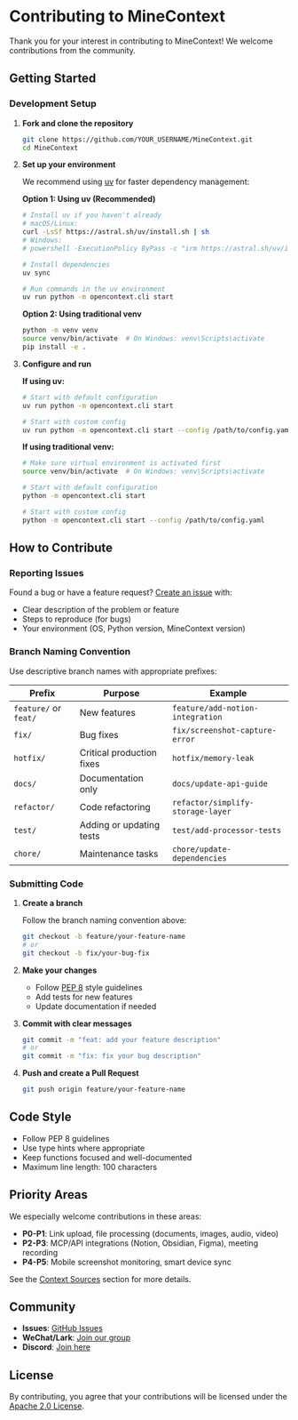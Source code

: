 # Contributing to MineContext

Thank you for your interest in contributing to MineContext! We welcome contributions from the community.

## Getting Started

### Development Setup

1. **Fork and clone the repository**

   ```bash
   git clone https://github.com/YOUR_USERNAME/MineContext.git
   cd MineContext
   ```
2. **Set up your environment**

   We recommend using [uv](https://docs.astral.sh/uv/) for faster dependency management:

   **Option 1: Using uv (Recommended)**

   ```bash
   # Install uv if you haven't already
   # macOS/Linux:
   curl -LsSf https://astral.sh/uv/install.sh | sh
   # Windows:
   # powershell -ExecutionPolicy ByPass -c "irm https://astral.sh/uv/install.ps1 | iex"

   # Install dependencies
   uv sync

   # Run commands in the uv environment
   uv run python -m opencontext.cli start
   ```

   **Option 2: Using traditional venv**

   ```bash
   python -m venv venv
   source venv/bin/activate  # On Windows: venv\Scripts\activate
   pip install -e .
   ```
3. **Configure and run**

   **If using uv:**
   ```bash
   # Start with default configuration
   uv run python -m opencontext.cli start

   # Start with custom config
   uv run python -m opencontext.cli start --config /path/to/config.yaml
   ```

   **If using traditional venv:**
   ```bash
   # Make sure virtual environment is activated first
   source venv/bin/activate  # On Windows: venv\Scripts\activate

   # Start with default configuration
   python -m opencontext.cli start

   # Start with custom config
   python -m opencontext.cli start --config /path/to/config.yaml
   ```

## How to Contribute

### Reporting Issues

Found a bug or have a feature request? [Create an issue](https://github.com/volcengine/MineContext/issues) with:

- Clear description of the problem or feature
- Steps to reproduce (for bugs)
- Your environment (OS, Python version, MineContext version)

### Branch Naming Convention

Use descriptive branch names with appropriate prefixes:

| Prefix | Purpose | Example |
|--------|---------|---------|
| `feature/` or `feat/` | New features | `feature/add-notion-integration` |
| `fix/` | Bug fixes | `fix/screenshot-capture-error` |
| `hotfix/` | Critical production fixes | `hotfix/memory-leak` |
| `docs/` | Documentation only | `docs/update-api-guide` |
| `refactor/` | Code refactoring | `refactor/simplify-storage-layer` |
| `test/` | Adding or updating tests | `test/add-processor-tests` |
| `chore/` | Maintenance tasks | `chore/update-dependencies` |

### Submitting Code

1. **Create a branch**

   Follow the branch naming convention above:
   ```bash
   git checkout -b feature/your-feature-name
   # or
   git checkout -b fix/your-bug-fix
   ```

2. **Make your changes**

   - Follow [PEP 8](https://pep8.org/) style guidelines
   - Add tests for new features
   - Update documentation if needed

3. **Commit with clear messages**

   ```bash
   git commit -m "feat: add your feature description"
   # or
   git commit -m "fix: fix your bug description"
   ```

4. **Push and create a Pull Request**

   ```bash
   git push origin feature/your-feature-name
   ```

## Code Style

- Follow PEP 8 guidelines
- Use type hints where appropriate
- Keep functions focused and well-documented
- Maximum line length: 100 characters

## Priority Areas

We especially welcome contributions in these areas:

- **P0-P1**: Link upload, file processing (documents, images, audio, video)
- **P2-P3**: MCP/API integrations (Notion, Obsidian, Figma), meeting recording
- **P4-P5**: Mobile screenshot monitoring, smart device sync

See the [Context Sources](README.md#-context-source) section for more details.

## Community

- **Issues**: [GitHub Issues](https://github.com/volcengine/MineContext/issues)
- **WeChat/Lark**: [Join our group](https://bytedance.larkoffice.com/wiki/Hg6VwrxnTiXtWUkgHexcFTqrnpg)
- **Discord**: [Join here](https://discord.gg/tGj7RQ3nUR)

## License

By contributing, you agree that your contributions will be licensed under the [Apache 2.0 License](LICENSE).
